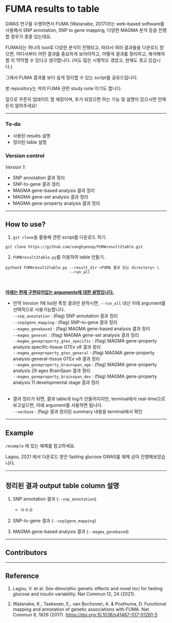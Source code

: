 # FUMA results to table

GWAS 연구를 수행하면서 FUMA (Watanabe, 2017)라는 web-based software를 사용해서 SNP annotation, SNP to gene mapping, 다양한 MAGMA 분석 등을 진행할 경우가 종종 있는데요.  

FUMA라는 하나의 tool로 다양한 분석이 진행되고, 따라서 여러 결과들을 다운로드 받으면, 어디서부터 어떤 결과를 중요하게 보아야하고, 어떻게 결과를 정리하고, 해석해야 할 지 막막할 수 있다고 생각합니다. (저도 많은 시행착오 겪었고, 현재도 겪고 있습니다.)  

그래서 FUMA 결과를 보다 쉽게 정리할 수 있는 script를 공유드립니다.

본 repository는 저의 FUMA 관련 study note 이기도 합니다.

앞으로 꾸준히 업데이트 할 예정이며, 추가 되었으면 하는 기능 및 설명이 있으시면 언제든지 알려주세요!

---

### **To-do**
- 사용된 results 설명
- 정리된 table 설명

### **Version control**
*Version 1:*
- SNP annotation 결과 정리
- SNP-to-gene 결과 정리
- MAGMA gene-based analysis 결과 정리
- MAGMA gene-set analysis 결과 정리
- MAGMA gene-property analysis 결과 정리

---

## How to use?
1. `git clone`을 활용해 관련 script를 다운로드 하기.
```
git clone https://github.com/sanghyeonp/FUMAresult2table.git
```

2. `FUMAresult2table.py`를 이용하여 table 만들기.
```
python3 FUMAresult2table.py --result_dir <FUMA 결과 있는 directory> \
                            --run_all
```
&nbsp;

<ins>**아래는 현재 구현되어있는 arguments에 대한 설명입니다.**</ins>

- 만약 *Version 1*에 list된 특정 결과만 원하시면, `--run_all` 대신 아래 argument를 선택적으로 사용가능합니다.  
`--snp_annotation` : (flag) SNP annotation 결과 정리  
`--snp2gene_mapping` : (flag) SNP-to-gene 결과 정리  
`--magma_genebased` : (flag) MAGMA gene-based analysis 결과 정리  
`--magma_geneset` : (flag) MAGMA gene-set analysis 결과 정리  
`--magma_geneproperty_gtex_specific` : (flag) MAGMA gene-property analysis specific-tissue GTEx v8 결과 정리  
`--magma_geneproperty_gtex_general` : (flag) MAGMA gene-property analysis general-tissue GTEx v8 결과 정리  
`--magma_geneproperty_brainspan_age` : (flag) MAGMA gene-property analysis 29 ages BrainSpan 결과 정리  
`--magma_geneproperty_brainspan_dev` : (flag) MAGMA gene-property analysis 11 developmental stage 결과 정리  
&nbsp;

- 결과 정리가 되면, 결과 table과 log가 만들어지지만, terminal에서 real-time으로 보고싶으면, 아래 argument를 사용하면 됩니다.  
`--verbose` : (flag) 결과 정리된 summary 내용을 terminal에서 확인  

---

## Example

`/example` 에 있는 예제를 참고하세요.

Lagou, 2021 에서 다운로드 받은 fasting glucose GWAS를 예제 삼아 진행해보았습니다.

---

## 정리된 결과 output table column 설명

1. SNP annotation 결과 (`--snp_annotation`)
    - ㅇㅇㄹ

2. SNP-to-gene 결과 (`--snp2gene_mapping`)

3. MAGMA gene-based analysis 결과 (`--magma_genebased`)

---
## Contributors

---

## Reference
1. Lagou, V. et al. Sex-dimorphic genetic effects and novel loci for fasting glucose and insulin variability. Nat Commun 12, 24 (2021).

2. Watanabe, K., Taskesen, E., van Bochoven, A. & Posthuma, D. Functional mapping and annotation of genetic associations with FUMA. Nat Commun 8, 1826 (2017). https://doi.org:10.1038/s41467-017-01261-5